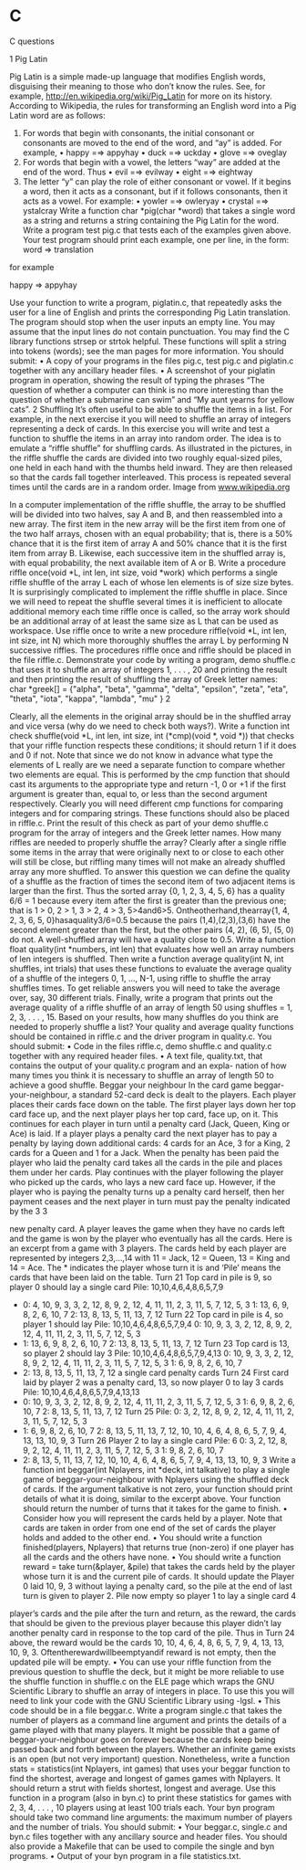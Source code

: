 # C
C questions 

1 Pig Latin

Pig Latin is a simple made-up language that modifies English words, disguising their meaning to those who don’t know the rules. See, for example, http://en.wikipedia.org/wiki/Pig_Latin for more on its history. According to Wikipedia, the rules for transforming an English word into a Pig Latin word are as follows:
1. For words that begin with consonants, the initial consonant or consonants are moved to the end of the word, and “ay” is added. For example,
• happy =⇒ appyhay • duck =⇒ uckday
• glove =⇒ oveglay
2. For words that begin with a vowel, the letters “way” are added at the end of the word. Thus • evil =⇒ evilway
• eight =⇒ eightway
3. The letter “y” can play the role of either consonant or vowel. If it begins a word, then it acts
as a consonant, but if it follows consonants, then it acts as a vowel. For example: • yowler =⇒ owleryay
• crystal =⇒ ystalcray
Write a function char *pig(char *word) that takes a single word as a string and returns a string containing the Pig Latin for the word. Write a program test pig.c that tests each of the examples given above. Your test program should print each example, one per line, in the form:
     word => translation
 
for example

happy => appyhay

Use your function to write a program, piglatin.c, that repeatedly asks the user for a line of English and prints the corresponding Pig Latin translation. The program should stop when the user inputs an empty line. You may assume that the input lines do not contain punctuation.
You may find the C library functions strsep or strtok helpful. These functions will split a string into tokens (words); see the man pages for more information.
You should submit:
• A copy of your programs in the files pig.c, test pig.c and piglatin.c together with any ancillary header files.
• A screenshot of your piglatin program in operation, showing the result of typing the phrases “The question of whether a computer can think is no more interesting than the question of whether a submarine can swim” and “My aunt yearns for yellow cats”.
2 Shuffling
It’s often useful to be able to shuffle the items in a list. For example, in the next exercise it you will need to shuffle an array of integers representing a deck of cards. In this exercise you will write and test a function to shuffle the items in an array into random order. The idea is to emulate a “riffle shuffle” for shuffling cards. As illustrated in the pictures, in the riffle shuffle the cards are divided into two roughly equal-sized piles, one held in each hand with the thumbs held inward. They are then released so that the cards fall together interleaved. This process is repeated several times until the cards are in a random order.
Image from www.wikipedia.org

 In a computer implementation of the riffle shuffle, the array to be shuffled will be divided into two halves, say A and B, and then reassembled into a new array. The first item in the new array will be the first item from one of the two half arrays, chosen with an equal probability; that is, there is a 50% chance that it is the first item of array A and 50% chance that it is the first item from array B. Likewise, each successive item in the shuffled array is, with equal probability, the next available item of A or B.
Write a procedure riffle once(void *L, int len, int size, void *work) which performs a single riffle shuffle of the array L each of whose len elements is of size size bytes. It is surprisingly complicated to implement the riffle shuffle in place. Since we will need to repeat the shuffle several times it is inefficient to allocate additional memory each time riffle once is called, so the array work should be an additional array of at least the same size as L that can be used as workspace.
Use riffle once to write a new procedure riffle(void *L, int len, int size, int N) which more thoroughly shuffles the array L by performing N successive riffles. The procedures riffle once and riffle should be placed in the file riffle.c.
Demonstrate your code by writing a program, demo shuffle.c that uses it to shuffle an array of integers 1, . . . , 20 and printing the result and then printing the result of shuffling the array of Greek letter names:
char *greek[] = {"alpha", "beta", "gamma", "delta", "epsilon", "zeta", "eta", "theta", "iota", "kappa", "lambda", "mu" }
2

 Clearly, all the elements in the original array should be in the shuffled array and vice versa (why do we need to check both ways?). Write a function int check shuffle(void *L, int len, int size, int (*cmp)(void *, void *)) that checks that your riffle function respects these conditions; it should return 1 if it does and 0 if not. Note that since we do not know in advance what type the elements of L really are we need a separate function to compare whether two elements are equal. This is performed by the cmp function that should cast its arguments to the appropriate type and return -1, 0 or +1 if the first argument is greater than, equal to, or less than the second argument respectively. Clearly you will need different cmp functions for comparing integers and for comparing strings. These functions should also be placed in riffle.c. Print the result of this check as part of your demo shuffle.c program for the array of integers and the Greek letter names.
How many riffles are needed to properly shuffle the array? Clearly after a single riffle some items in the array that were originally next to or close to each other will still be close, but riffling many times will not make an already shuffled array any more shuffled. To answer this question we can define the quality of a shuffle as the fraction of times the second item of two adjacent items is larger than the first. Thus the sorted array {0, 1, 2, 3, 4, 5, 6} has a quality 6/6 = 1 because every item after the first is greater than the previous one; that is 1 > 0, 2 > 1, 3 > 2, 4 > 3, 5>4and6>5. Ontheotherhand,thearray{1, 4, 2, 3, 6, 5, 0}hasaquality3/6=0.5 because the pairs (1,4),(2,3),(3,6) have the second element greater than the first, but the other pairs (4, 2), (6, 5), (5, 0) do not. A well-shuffled array will have a quality close to 0.5.
Write a function float quality(int *numbers, int len) that evaluates how well an array numbers of len integers is shuffled. Then write a function average quality(int N, int shuffles, int trials) that uses these functions to evaluate the average quality of a shuffle of the integers 0, 1, ..., N-1, using riffle to shuffle the array shuffles times. To get reliable answers you will need to take the average over, say, 30 different trials. Finally, write a program that prints out the average quality of a riffle shuffle of an array of length 50 using shuffles = 1, 2, 3, . . . , 15. Based on your results, how many shuffles do you think are needed to properly shuffle a list? Your quality and average quality functions should be contained in riffle.c and the driver program in quality.c.
You should submit:
• Code in the files riffle.c, demo shuffle.c and quality.c together with any required header files.
• A text file, quality.txt, that contains the output of your quality.c program and an expla- nation of how many times you think it is necessary to shuffle an array of length 50 to achieve a good shuffle.
Beggar your neighbour
In the card game beggar-your-neighbour, a standard 52-card deck is dealt to the players. Each player places their cards face down on the table. The first player lays down her top card face up, and the next player plays her top card, face up, on it. This continues for each player in turn until a penalty card (Jack, Queen, King or Ace) is laid.
If a player plays a penalty card the next player has to pay a penalty by laying down additional cards: 4 cards for an Ace, 3 for a King, 2 cards for a Queen and 1 for a Jack. When the penalty has been paid the player who laid the penalty card takes all the cards in the pile and places them under her cards. Play continues with the player following the player who picked up the cards, who lays a new card face up. However, if the player who is paying the penalty turns up a penalty card herself, then her payment ceases and the next player in turn must pay the penalty indicated by the
3
3

 new penalty card. A player leaves the game when they have no cards left and the game is won by the player who eventually has all the cards.
Here is an excerpt from a game with 3 players. The cards held by each player are represented by integers 2,3,...,14 with 11 = Jack, 12 = Queen, 13 = King and 14 = Ace. The * indicates the player whose turn it is and ‘Pile’ means the cards that have been laid on the table.
Turn 21 Top card in pile is 9, so player 0 should lay a single card Pile: 10,10,4,6,4,8,6,5,7,9
* 0: 4, 10, 9, 3, 3, 2, 12, 8, 9, 2, 12, 4, 11, 11, 2, 3, 11, 5, 7, 12, 5, 3
    1: 13, 6, 9, 8, 2, 6, 10, 7
    2: 13, 8, 13, 5, 11, 13, 7, 12
Turn 22 Top card in pile is 4, so player 1 should lay Pile: 10,10,4,6,4,8,6,5,7,9,4
    0: 10, 9, 3, 3, 2, 12, 8, 9, 2, 12, 4, 11, 11, 2, 3, 11, 5, 7, 12, 5, 3
*   1: 13, 6, 9, 8, 2, 6, 10, 7
    2: 13, 8, 13, 5, 11, 13, 7, 12
Turn 23 Top card is 13, so player 2 should lay 3 Pile: 10,10,4,6,4,8,6,5,7,9,4,13
    0: 10, 9, 3, 3, 2, 12, 8, 9, 2, 12, 4, 11, 11, 2, 3, 11, 5, 7, 12, 5, 3
    1: 6, 9, 8, 2, 6, 10, 7
*   2: 13, 8, 13, 5, 11, 13, 7, 12
a single card
penalty cards
Turn 24 First card laid by player 2 was a penalty card, 13, so now player 0 to lay 3 cards Pile: 10,10,4,6,4,8,6,5,7,9,4,13,13
* 0: 10, 9, 3, 3, 2, 12, 8, 9, 2, 12, 4, 11, 11, 2, 3, 11, 5, 7, 12, 5, 3
    1: 6, 9, 8, 2, 6, 10, 7
    2: 8, 13, 5, 11, 13, 7, 12
Turn 25
Pile:
    0: 3, 2, 12, 8, 9, 2, 12, 4, 11, 11, 2, 3, 11, 5, 7, 12, 5, 3
*   1: 6, 9, 8, 2, 6, 10, 7
    2: 8, 13, 5, 11, 13, 7, 12, 10, 10, 4, 6, 4, 8, 6, 5, 7, 9, 4, 13, 13, 10, 9, 3
Turn 26 Player 2 to lay a single card Pile: 6
    0: 3, 2, 12, 8, 9, 2, 12, 4, 11, 11, 2, 3, 11, 5, 7, 12, 5, 3
    1: 9, 8, 2, 6, 10, 7
*   2: 8, 13, 5, 11, 13, 7, 12, 10, 10, 4, 6, 4, 8, 6, 5, 7, 9, 4, 13, 13, 10, 9, 3
Write a function int beggar(int Nplayers, int *deck, int talkative) to play a single game of beggar-your-neighbour with Nplayers using the shuffled deck of cards. If the argument talkative is not zero, your function should print details of what it is doing, similar to the excerpt above. Your function should return the number of turns that it takes for the game to finish.
• Consider how you will represent the cards held by a player. Note that cards are taken in order from one end of the set of cards the player holds and added to the other end.
• You should write a function finished(players, Nplayers) that returns true (non-zero) if one player has all the cards and the others have none.
• You should write a function reward = take turn(&player, &pile) that takes the cards held by the player whose turn it is and the current pile of cards. It should update the
Player 0 laid 10, 9, 3 without laying a penalty card, so the pile at the
end of last turn is given to player 2.
Pile now empty so player 1 to lay a single card
4

 player’s cards and the pile after the turn and return, as the reward, the cards that should be given to the previous player because this player didn’t lay another penalty card in response to the top card of the pile. Thus in Turn 24 above, the reward would be the cards 10, 10, 4, 6, 4, 8, 6, 5, 7, 9, 4, 13, 13, 10, 9, 3. Oftentherewardwillbeemptyandif reward is not empty, then the updated pile will be empty.
• You can use your riffle function from the previous question to shuffle the deck, but it might be more reliable to use the shuffle function in shuffle.c on the ELE page which wraps the GNU Scientific Library to shuffle an array of integers in place. To use this you will need to link your code with the GNU Scientific Library using -lgsl.
• This code should be in a file beggar.c. Write a program single.c that takes the number of players as a command line argument and prints the details of a game played with that many players.
It might be possible that a game of beggar-your-neighbour goes on forever because the cards keep being passed back and forth between the players. Whether an infinite game exists is an open (but not very important) question. Nonetheless, write a function stats = statistics(int Nplayers, int games) that uses your beggar function to find the shortest, average and longest of games games with Nplayers. It should return a strut with fields shortest, longest and average. Use this function in a program (also in byn.c) to print these statistics for games with 2, 3, 4, . . . , 10 players using at least 100 trials each. Your byn program should take two command line arguments: the maximum number of players and the number of trials.
You should submit:
• Your beggar.c, single.c and byn.c files together with any ancillary source and header files. You should also provide a Makefile that can be used to compile the single and byn programs.
• Output of your byn program in a file statistics.txt.
